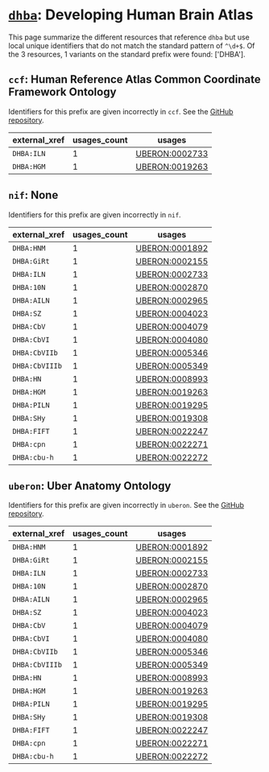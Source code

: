 # [`dhba`](https://bioregistry.io/dhba): Developing Human Brain Atlas

This page summarize the different resources that reference `dhba`
but use local unique identifiers that do not match the standard pattern of
`^\d+$`. Of the 3 resources,
1 variants on the standard prefix were found: ['DHBA'].

## `ccf`: Human Reference Atlas Common Coordinate Framework Ontology

Identifiers for this prefix are given incorrectly in `ccf`. See the [GitHub repository](https://github.com/hubmapconsortium/ccf-ontology).

| external_xref   |   usages_count | usages                                                          |
|-----------------|----------------|-----------------------------------------------------------------|
| `DHBA:ILN`      |              1 | [UBERON:0002733](http://purl.obolibrary.org/obo/UBERON_0002733) |
| `DHBA:HGM`      |              1 | [UBERON:0019263](http://purl.obolibrary.org/obo/UBERON_0019263) |

## `nif`: None

Identifiers for this prefix are given incorrectly in `nif`.

| external_xref   |   usages_count | usages                                                          |
|-----------------|----------------|-----------------------------------------------------------------|
| `DHBA:HNM`      |              1 | [UBERON:0001892](http://purl.obolibrary.org/obo/UBERON_0001892) |
| `DHBA:GiRt`     |              1 | [UBERON:0002155](http://purl.obolibrary.org/obo/UBERON_0002155) |
| `DHBA:ILN`      |              1 | [UBERON:0002733](http://purl.obolibrary.org/obo/UBERON_0002733) |
| `DHBA:10N`      |              1 | [UBERON:0002870](http://purl.obolibrary.org/obo/UBERON_0002870) |
| `DHBA:AILN`     |              1 | [UBERON:0002965](http://purl.obolibrary.org/obo/UBERON_0002965) |
| `DHBA:SZ`       |              1 | [UBERON:0004023](http://purl.obolibrary.org/obo/UBERON_0004023) |
| `DHBA:CbV`      |              1 | [UBERON:0004079](http://purl.obolibrary.org/obo/UBERON_0004079) |
| `DHBA:CbVI`     |              1 | [UBERON:0004080](http://purl.obolibrary.org/obo/UBERON_0004080) |
| `DHBA:CbVIIb`   |              1 | [UBERON:0005346](http://purl.obolibrary.org/obo/UBERON_0005346) |
| `DHBA:CbVIIIb`  |              1 | [UBERON:0005349](http://purl.obolibrary.org/obo/UBERON_0005349) |
| `DHBA:HN`       |              1 | [UBERON:0008993](http://purl.obolibrary.org/obo/UBERON_0008993) |
| `DHBA:HGM`      |              1 | [UBERON:0019263](http://purl.obolibrary.org/obo/UBERON_0019263) |
| `DHBA:PILN`     |              1 | [UBERON:0019295](http://purl.obolibrary.org/obo/UBERON_0019295) |
| `DHBA:SHy`      |              1 | [UBERON:0019308](http://purl.obolibrary.org/obo/UBERON_0019308) |
| `DHBA:FIFT`     |              1 | [UBERON:0022247](http://purl.obolibrary.org/obo/UBERON_0022247) |
| `DHBA:cpn`      |              1 | [UBERON:0022271](http://purl.obolibrary.org/obo/UBERON_0022271) |
| `DHBA:cbu-h`    |              1 | [UBERON:0022272](http://purl.obolibrary.org/obo/UBERON_0022272) |

## `uberon`: Uber Anatomy Ontology

Identifiers for this prefix are given incorrectly in `uberon`. See the [GitHub repository](https://github.com/obophenotype/uberon).

| external_xref   |   usages_count | usages                                                          |
|-----------------|----------------|-----------------------------------------------------------------|
| `DHBA:HNM`      |              1 | [UBERON:0001892](http://purl.obolibrary.org/obo/UBERON_0001892) |
| `DHBA:GiRt`     |              1 | [UBERON:0002155](http://purl.obolibrary.org/obo/UBERON_0002155) |
| `DHBA:ILN`      |              1 | [UBERON:0002733](http://purl.obolibrary.org/obo/UBERON_0002733) |
| `DHBA:10N`      |              1 | [UBERON:0002870](http://purl.obolibrary.org/obo/UBERON_0002870) |
| `DHBA:AILN`     |              1 | [UBERON:0002965](http://purl.obolibrary.org/obo/UBERON_0002965) |
| `DHBA:SZ`       |              1 | [UBERON:0004023](http://purl.obolibrary.org/obo/UBERON_0004023) |
| `DHBA:CbV`      |              1 | [UBERON:0004079](http://purl.obolibrary.org/obo/UBERON_0004079) |
| `DHBA:CbVI`     |              1 | [UBERON:0004080](http://purl.obolibrary.org/obo/UBERON_0004080) |
| `DHBA:CbVIIb`   |              1 | [UBERON:0005346](http://purl.obolibrary.org/obo/UBERON_0005346) |
| `DHBA:CbVIIIb`  |              1 | [UBERON:0005349](http://purl.obolibrary.org/obo/UBERON_0005349) |
| `DHBA:HN`       |              1 | [UBERON:0008993](http://purl.obolibrary.org/obo/UBERON_0008993) |
| `DHBA:HGM`      |              1 | [UBERON:0019263](http://purl.obolibrary.org/obo/UBERON_0019263) |
| `DHBA:PILN`     |              1 | [UBERON:0019295](http://purl.obolibrary.org/obo/UBERON_0019295) |
| `DHBA:SHy`      |              1 | [UBERON:0019308](http://purl.obolibrary.org/obo/UBERON_0019308) |
| `DHBA:FIFT`     |              1 | [UBERON:0022247](http://purl.obolibrary.org/obo/UBERON_0022247) |
| `DHBA:cpn`      |              1 | [UBERON:0022271](http://purl.obolibrary.org/obo/UBERON_0022271) |
| `DHBA:cbu-h`    |              1 | [UBERON:0022272](http://purl.obolibrary.org/obo/UBERON_0022272) |

